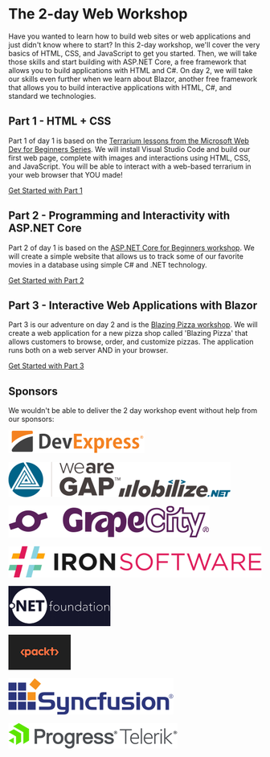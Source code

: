 # The 2-day Web Workshop

Have you wanted to learn how to build web sites or web applications and just didn't know where to start?  In this 2-day workshop, we'll cover the very basics of HTML, CSS, and JavaScript to get you started.  Then, we will take those skills and start building with ASP.NET Core, a free framework that allows you to build applications with HTML and C#.  On day 2, we will take our skills even further when we learn about Blazor, another free framework that allows you to build interactive applications with HTML, C#, and standard we technologies.

## Part 1 - HTML + CSS

Part 1 of day 1 is based on the [Terrarium lessons from the Microsoft Web Dev for Beginners Series](https://github.com/microsoft/Web-Dev-For-Beginners/tree/main/3-terrarium).  We will install Visual Studio Code and build our first web page, complete with images and interactions using HTML, CSS, and JavaScript.  You will be able to interact with a web-based terrarium in your web browser that YOU made!

[Get Started with Part 1](./Part%201%20-%20HTML%2BCSS/README.md)

## Part 2 - Programming and Interactivity with ASP.NET Core 

Part 2 of day 1 is based on the [ASP.NET Core for Beginners workshop](https://github.com/dotnet-presentations/aspnetcore-for-beginners).  We will create a simple website that allows us to track some of our favorite movies in a database using simple C# and .NET technology.

[Get Started with Part 2](./Part%202%20-%20ASP.NET%20Core/README.md)

## Part 3 - Interactive Web Applications with Blazor

Part 3 is our adventure on day 2 and is the [Blazing Pizza workshop](https://github.com/dotnet-presentations/blazor-workshop).  We will create a web application for a new pizza shop called 'Blazing Pizza' that allows customers to browse, order, and customize pizzas. The application runs both on a web server AND in your browser.

[Get Started with Part 3]()

## Sponsors

We wouldn't be able to deliver the 2 day workshop event without help from our sponsors:

[![DevExpress](images/devexpress-light.png)](https://devexpress.com)

[![Global Acceleration Partners](images/gap-mobilize-logo-lightbg.png)](https://www.growthaccelerationpartners.com/)

[![GrapeCity](images/grape-city-light.png)](https://grapecity.com)

[![IronSoftware](images/iron-software-light.png)](https://ironsoftware.com)

[![.NET Foundation](images/dotnetfoundation.png)](https://dotnetfoundation.org/)

[![Packt Publishing](images/packt.png)](https://www.packtpub.com/)

[![SyncFusion](images/syncfusion-light.png)](bit.ly/3Zao3yz)

[![Progress - Telerik](images/progress-telerik-light.png)](https://telerik.com)